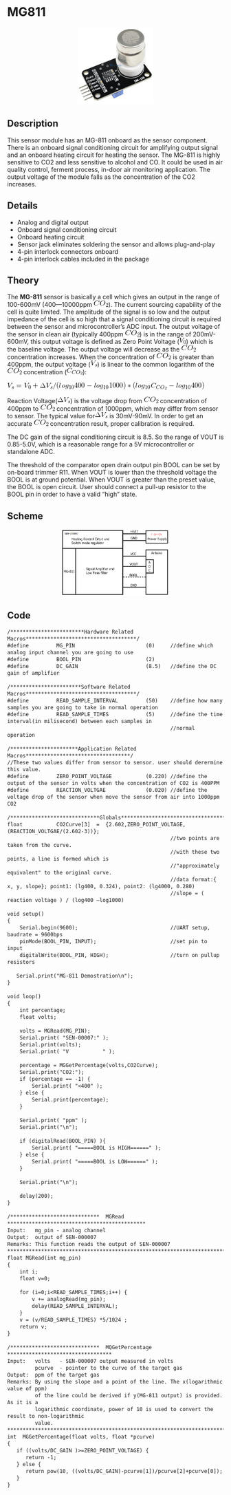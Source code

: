 # MG811

<p align="center">
  <img width="35%" height="35%" src="img/mg811_module.jpg">
</p>


## Description
This sensor module has an MG-811 onboard as the sensor component. There is an onboard signal conditioning circuit for amplifying output signal and an onboard heating circuit for heating the sensor. The MG-811 is highly sensitive to CO2 and less sensitive to alcohol and CO. It could be used in air quality control, ferment process, in-door air monitoring application. The output voltage of the module falls as the concentration of the CO2 increases.


## Details
* Analog and digital output
* Onboard signal conditioning circuit
* Onboard heating circuit
* Sensor jack eliminates soldering the sensor and allows plug-and-play
* 4-pin interlock connectors onboard
* 4-pin interlock cables included in the package


## Theory
The **MG-811** sensor is basically a cell which gives an output in the range of 100-600mV (400—10000ppm ![CO2](./img/formulas/CO_2.gif)). The current sourcing capability of the cell is quite limited. The amplitude of the signal is so low and the output impedance of the cell is so high that a signal conditioning circuit is required between the sensor and microcontroller’s ADC input. The output voltage of the sensor in clean air (typically 400ppm ![CO2](./img/formulas/CO_2.gif)) is in the range of 200mV-600mV, this output voltage is defined as Zero Point Voltage (![V­0](./img/formulas/V_0.gif)) which is the baseline voltage. The output voltage will decrease as the ![CO2](./img/formulas/CO_2.gif) concentration increases. When the concentration of ![CO2](./img/formulas/CO_2.gif) is greater than 400ppm, the output voltage (![V­s](./img/formulas/V_s.gif)) is linear to the common logarithm of the ![CO2](./img/formulas/CO_2.gif) concentration (![CCO2](./img/formulas/C_CO2.gif)):

![Vs=](./img/formulas/Vs_formula.gif)

Reaction Voltage(![ΔVs](./img/formulas/Delta_Vs.gif)) is the voltage drop from ![CO2](./img/formulas/CO_2.gif) concentration of 400ppm to ![CO2](./img/formulas/CO_2.gif) concentration of 1000ppm, which may differ from sensor to sensor. The typical value for![ΔVs](./img/formulas/Delta_Vs.gif) is 30mV-90mV. In order to get an accurate ![CO2](./img/formulas/CO_2.gif) concentration result, proper calibration is required.

The DC gain of the signal conditioning circuit is 8.5. So the range of VOUT is 0.85-5.0V, which is a reasonable range for a 5V microcontroller or standalone ADC.

The threshold of the comparator open drain output pin BOOL can be set by on-board trimmer R11. When VOUT is lower than the threshold voltage the BOOL is at ground potential. When VOUT is greater than the preset value, the BOOL is open circuit. User should connect a pull-up resistor to the BOOL pin in order to have a valid “high” state.




## Scheme
<p align="center">
  <img width="50%" height="50%" src="img/mg811_scheme.png">
</p>


## Code
```arduino
/************************Hardware Related Macros************************************/
#define         MG_PIN                       (0)     //define which analog input channel you are going to use
#define         BOOL_PIN                     (2)
#define         DC_GAIN                      (8.5)   //define the DC gain of amplifier

/***********************Software Related Macros************************************/
#define         READ_SAMPLE_INTERVAL         (50)    //define how many samples you are going to take in normal operation
#define         READ_SAMPLE_TIMES            (5)     //define the time interval(in milisecond) between each samples in 
                                                     //normal operation

/**********************Application Related Macros**********************************/
//These two values differ from sensor to sensor. user should derermine this value.
#define         ZERO_POINT_VOLTAGE           (0.220) //define the output of the sensor in volts when the concentration of CO2 is 400PPM
#define         REACTION_VOLTGAE             (0.020) //define the voltage drop of the sensor when move the sensor from air into 1000ppm CO2

/*****************************Globals***********************************************/
float           CO2Curve[3]  =  {2.602,ZERO_POINT_VOLTAGE,(REACTION_VOLTGAE/(2.602-3))};   
                                                     //two points are taken from the curve. 
                                                     //with these two points, a line is formed which is
                                                     //"approximately equivalent" to the original curve.
                                                     //data format:{ x, y, slope}; point1: (lg400, 0.324), point2: (lg4000, 0.280) 
                                                     //slope = ( reaction voltage ) / (log400 –log1000) 

void setup()
{
    Serial.begin(9600);                              //UART setup, baudrate = 9600bps
    pinMode(BOOL_PIN, INPUT);                        //set pin to input
    digitalWrite(BOOL_PIN, HIGH);                    //turn on pullup resistors

   Serial.print("MG-811 Demostration\n");                
}

void loop()
{
    int percentage;
    float volts;

    volts = MGRead(MG_PIN);
    Serial.print( "SEN-00007:" );
    Serial.print(volts); 
    Serial.print( "V           " );

    percentage = MGGetPercentage(volts,CO2Curve);
    Serial.print("CO2:");
    if (percentage == -1) {
        Serial.print( "<400" );
    } else {
        Serial.print(percentage);
    }

    Serial.print( "ppm" );  
    Serial.print("\n");

    if (digitalRead(BOOL_PIN) ){
        Serial.print( "=====BOOL is HIGH======" );
    } else {
        Serial.print( "=====BOOL is LOW======" );
    }

    Serial.print("\n");

    delay(200);
}

/*****************************  MGRead *********************************************
Input:   mg_pin - analog channel
Output:  output of SEN-000007
Remarks: This function reads the output of SEN-000007
************************************************************************************/ 
float MGRead(int mg_pin)
{
    int i;
    float v=0;

    for (i=0;i<READ_SAMPLE_TIMES;i++) {
        v += analogRead(mg_pin);
        delay(READ_SAMPLE_INTERVAL);
    }
    v = (v/READ_SAMPLE_TIMES) *5/1024 ;
    return v;  
}

/*****************************  MQGetPercentage **********************************
Input:   volts   - SEN-000007 output measured in volts
         pcurve  - pointer to the curve of the target gas
Output:  ppm of the target gas
Remarks: By using the slope and a point of the line. The x(logarithmic value of ppm) 
         of the line could be derived if y(MG-811 output) is provided. As it is a 
         logarithmic coordinate, power of 10 is used to convert the result to non-logarithmic 
         value.
************************************************************************************/ 
int  MGGetPercentage(float volts, float *pcurve)
{
   if ((volts/DC_GAIN )>=ZERO_POINT_VOLTAGE) {
      return -1;
   } else { 
      return pow(10, ((volts/DC_GAIN)-pcurve[1])/pcurve[2]+pcurve[0]);
   }
}
```